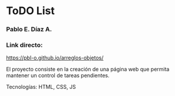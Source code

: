 # ToDO List

### Pablo E. Díaz A.

### Link directo:

https://pbl-o.github.io/arreglos-objetos/

El proyecto consiste en la creación de una página
web que permita mantener un control de tareas pendientes.

Tecnologías: HTML, CSS, JS
